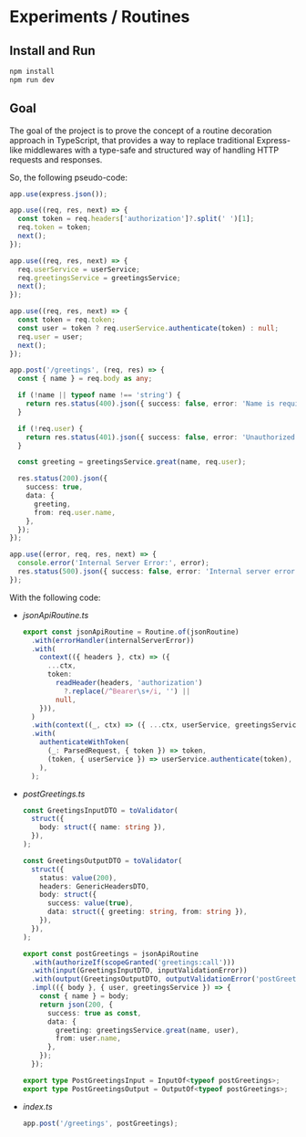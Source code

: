 # Experiments / Routines

## Install and Run

```bash
npm install
npm run dev
```

## Goal

The goal of the project is to prove the concept of a routine decoration approach
in TypeScript, that provides a way to replace traditional Express-like middlewares
with a type-safe and structured way of handling HTTP requests and responses.

So, the following pseudo-code:

```typescript
app.use(express.json());

app.use((req, res, next) => {
  const token = req.headers['authorization']?.split(' ')[1];
  req.token = token;
  next();
});

app.use((req, res, next) => {
  req.userService = userService;
  req.greetingsService = greetingsService;
  next();
});

app.use((req, res, next) => {
  const token = req.token;
  const user = token ? req.userService.authenticate(token) : null;
  req.user = user;
  next();
});

app.post('/greetings', (req, res) => {
  const { name } = req.body as any;

  if (!name || typeof name !== 'string') {
    return res.status(400).json({ success: false, error: 'Name is required' });
  }

  if (!req.user) {
    return res.status(401).json({ success: false, error: 'Unauthorized' });
  }

  const greeting = greetingsService.great(name, req.user);

  res.status(200).json({
    success: true,
    data: {
      greeting,
      from: req.user.name,
    },
  });
});

app.use((error, req, res, next) => {
  console.error('Internal Server Error:', error);
  res.status(500).json({ success: false, error: 'Internal server error' });
});
```

With the following code:

- *jsonApiRoutine.ts*

  ```typescript
  export const jsonApiRoutine = Routine.of(jsonRoutine)
    .with(errorHandler(internalServerError))
    .with(
      context(({ headers }, ctx) => ({
        ...ctx,
        token:
          readHeader(headers, 'authorization')
            ?.replace(/^Bearer\s+/i, '') ||
          null,
      })),
    )
    .with(context((_, ctx) => ({ ...ctx, userService, greetingsService })))
    .with(
      authenticateWithToken(
        (_: ParsedRequest, { token }) => token,
        (token, { userService }) => userService.authenticate(token),
      ),
    );
  ```

- *postGreetings.ts*

  ```typescript
  const GreetingsInputDTO = toValidator(
    struct({
      body: struct({ name: string }),
    }),
  );

  const GreetingsOutputDTO = toValidator(
    struct({
      status: value(200),
      headers: GenericHeadersDTO,
      body: struct({
        success: value(true),
        data: struct({ greeting: string, from: string }),
      }),
    }),
  );

  export const postGreetings = jsonApiRoutine
    .with(authorizeIf(scopeGranted('greetings:call')))
    .with(input(GreetingsInputDTO, inputValidationError))
    .with(output(GreetingsOutputDTO, outputValidationError('postGreetings')))
    .impl(({ body }, { user, greetingsService }) => {
      const { name } = body;
      return json(200, {
        success: true as const,
        data: {
          greeting: greetingsService.great(name, user),
          from: user.name,
        },
      });
    });

  export type PostGreetingsInput = InputOf<typeof postGreetings>;
  export type PostGreetingsOutput = OutputOf<typeof postGreetings>;
  ```

- *index.ts*

  ```typescript
  app.post('/greetings', postGreetings);
  ```
